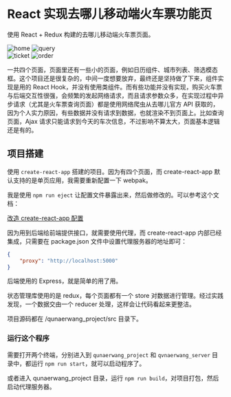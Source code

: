 # React 实现去哪儿移动端火车票功能页  

使用 React + Redux 构建的去哪儿移动端火车票页面。  

![home](img/index-page.png) ![query](img/query-page.png)   
![ticket](img/ticket-page.png) ![order](img/order-page.png)  

一共四个页面，页面里还有一些小的页面，例如日历组件、城市列表、筛选模态框。这个项目还是很复杂的，中间一度想要放弃，最终还是坚持做了下来，组件实现是用的 React Hook，并没有使用类组件。而有些功能并没有实现，购买火车票与后端交互性很强，会频繁的发起网络请求，而且请求参数众多，在实现过程中异步请求（尤其是火车票查询页面）都是使用网络爬虫从去哪儿官方 API 获取的，因为个人实力原因，有些数据并没有请求到数据，也就渲染不到页面上。比如查询页面，Ajax 请求只能请求到今天的车次信息，不过影响不算太大，页面基本逻辑还是有的。  

## 项目搭建

使用 `create-react-app` 搭建的项目。因为有四个页面，而 create-react-app 默认支持的是单页应用，我需要重新配置一下 webpak。  

我是使用 `npm run eject` 让配置文件暴露出来，然后做修改的。可以参考这个文档：  

[改造 create-react-app 配置](qunaerwang_project/01.md)  

因为用到后端给前端提供接口，就需要使用代理，而 create-react-app 内部已经集成，只需要在 package.json 文件中设置代理服务器的地址即可：  

```json
{
    "proxy": "http://localhost:5000"
}
```

后端使用的 Express，就是简单的用了用。  

状态管理库使用的是 redux，每个页面都有一个 store 对数据进行管理。经过实践发现，一个数据交由一个 reducer 处理，这样会让代码看起来更整洁。  

项目源码都在 /qunaerwang_project/src 目录下。

### 运行这个程序

需要打开两个终端，分别进入到 `qunaerwang_project` 和 `qvnaerwang_server` 目录中，都运行 `npm run start`，就可以启动程序了。  

或者进入 qunaerwang_project 目录，运行 `npm run build`，对项目打包，然后启动代理服务器。 

